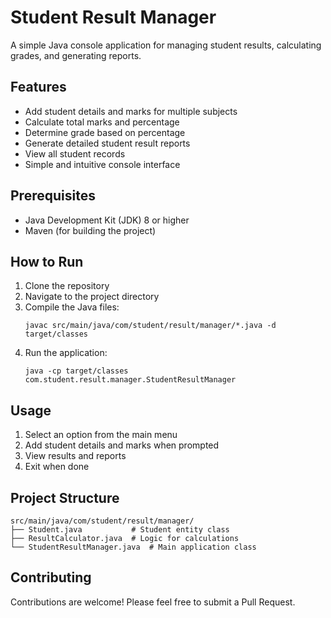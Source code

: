 # Student Result Manager

A simple Java console application for managing student results, calculating grades, and generating reports.

## Features

- Add student details and marks for multiple subjects
- Calculate total marks and percentage
- Determine grade based on percentage
- Generate detailed student result reports
- View all student records
- Simple and intuitive console interface

## Prerequisites

- Java Development Kit (JDK) 8 or higher
- Maven (for building the project)

## How to Run

1. Clone the repository
2. Navigate to the project directory
3. Compile the Java files:
   ```
   javac src/main/java/com/student/result/manager/*.java -d target/classes
   ```
4. Run the application:
   ```
   java -cp target/classes com.student.result.manager.StudentResultManager
   ```

## Usage

1. Select an option from the main menu
2. Add student details and marks when prompted
3. View results and reports
4. Exit when done

## Project Structure

```
src/main/java/com/student/result/manager/
├── Student.java           # Student entity class
├── ResultCalculator.java  # Logic for calculations
└── StudentResultManager.java  # Main application class
```

## Contributing

Contributions are welcome! Please feel free to submit a Pull Request.
